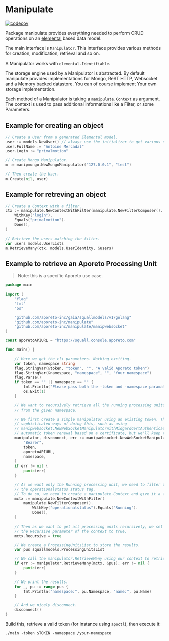 # Manipulate

[![codecov](https://codecov.io/gh/aporeto-inc/manipulate/branch/master/graph/badge.svg?token=2dEWoQKRO0)](https://codecov.io/gh/aporeto-inc/manipulate)

Package manipulate provides everything needed to perform CRUD operations
on an [elemental](https://github.com/aporeto-inc/elemental) based data model.

The main interface is `Manipulator`. This interface provides various
methods for creation, modification, retrieval and so on.

A Manipulator works with `elemental.Identifiable`.

The storage engine used by a Manipulator is abstracted. By default manipulate
provides implementations for Mongo, ReST HTTP, Websocket and a Memory backed datastore. You can of course implement
Your own storage implementation.

Each method of a Manipulator is taking a `manipulate.Context` as argument. The context is used
to pass additional informations like a Filter, or some Parameters.

## Example for creating an object

```go
// Create a User from a generated Elemental model.
user := models.NewUser() // always use the initializer to get various default value correctly set.
user.FullName := "Antoine Mercadal"
user.Login := "primalmotion"

// Create Mongo Manipulator.
m := manipmongo.NewMongoManipulator("127.0.0.1", "test")

// Then create the User.
m.Create(nil, user)
```

## Example for retreving an object

```go
// Create a Context with a filter.
ctx := manipulate.NewContextWithFilter(manipulate.NewFilterComposer().
    WithKey("login").
    Equals("primalmotion").
    Done(),
)

// Retrieve the users matching the filter.
var users models.UserLists
m.RetrieveMany(ctx, models.UserIdentity, &users)
```

## Example to retrieve an Aporeto Processing Unit

> Note: this is a specific Aporeto use case.

```go
package main

import (
    "flag"
    "fmt"
    "os"

    "github.com/aporeto-inc/gaia/squallmodels/v1/golang"
    "github.com/aporeto-inc/manipulate"
    "github.com/aporeto-inc/manipulate/manipwebsocket"
)

const aporetoAPIURL = "https://squall.console.aporeto.com"

func main() {

    // Here we get the cli parameters. Nothing exciting.
    var token, namespace string
    flag.StringVar(&token, "token", "", "A valid Aporeto token")
    flag.StringVar(&namespace, "namespace", "", "Your namespace")
    flag.Parse()
    if token == "" || namespace == "" {
        fmt.Println("Please pass both the -token and -namespace paramaters")
        os.Exit(1)
    }

    // We want to recursively retrieve all the running processing units starting
    // from the given namespace.

    // We first create a simple manipulator using an existing token. There are more
    // sophisticated ways of doing this, such as using
    // manipwebsocket.NewWebSocketManipulatorWithMidgardCertAuthentication to handle
    // automatic token renewal based on a certificate, but we'll keep this example simple.
    manipulator, disconnect, err := manipwebsocket.NewWebSocketManipulator(
        "Bearer",
        token,
        aporetoAPIURL,
        namespace,
    )
    if err != nil {
        panic(err)
    }

    // As we want only the Running processing unit, we need to filter them on
    // the operationalstatus status tag.
    // To do so, we need to create a manipulate.Context and give it a filter.
    mctx := manipulate.NewContextWithFilter(
        manipulate.NewFilterComposer().
            WithKey("operationalstatus").Equals("Running").
            Done(),
    )

    // Then as we want to get all processing units recursively, we set
    // the Recursive parameter of the context to true.
    mctx.Recursive = true

    // We create a ProcessingUnitsList to store the results.
    var pus squallmodels.ProcessingUnitsList

    // We call the manipulator.RetrieveMany using our context to retrieve the data.
    if err := manipulator.RetrieveMany(mctx, &pus); err != nil {
        panic(err)
    }

    // We print the results.
    for _, pu := range pus {
        fmt.Println("namespace:", pu.Namespace, "name:", pu.Name)
    }

    // And we nicely disconnect.
    disconnect()
}
```

Build this, retrieve a valid token (for instance using `apoctl`), then execute it:

    ./main -token $TOKEN -namespace /your-namespace
